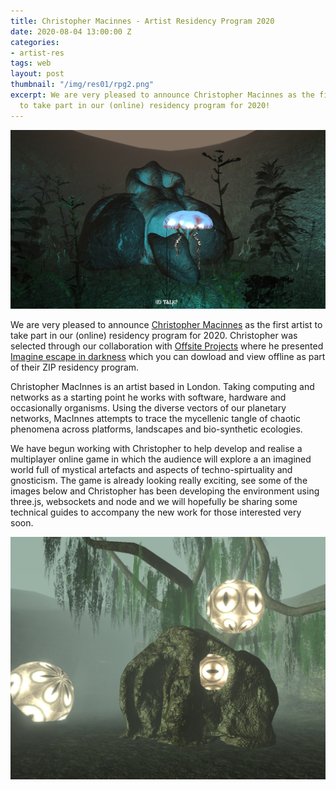 ```yaml
---
title: Christopher Macinnes - Artist Residency Program 2020
date: 2020-08-04 13:00:00 Z
categories:
- artist-res
tags: web
layout: post
thumbnail: "/img/res01/rpg2.png"
excerpt: We are very pleased to announce Christopher Macinnes as the first artist
  to take part in our (online) residency program for 2020!
---
```


![alt-text](/img/res01/rpg2.png)

We are very pleased to announce [Christopher Macinnes](http://Christophertophermacinnes.com/) as the first artist to take part in our (online) residency program for 2020. Christopher was selected through our collaboration with [Offsite Projects](http://www.offsiteproject.org/) where he presented [Imagine escape in darkness](http://www.offsiteproject.org/ZIP) which you can dowload and view offline as part of their ZIP residency program.

Christopher MacInnes is an artist based in London. Taking computing and networks as a starting point he works with software, hardware and occasionally organisms. Using the diverse vectors of our planetary networks, MacInnes attempts to trace the mycellenic tangle of chaotic phenomena across platforms, landscapes and bio-synthetic ecologies.

We have begun working with Christopher to help develop and realise a multiplayer online game in which the audience will explore a an imagined world full of mystical artefacts and aspects of techno-spirtuality and gnosticism. The game is already looking really exciting, see some of the images below and Christopher has been developing the environment using three.js, websockets and node and we will hopefully be sharing some technical guides to accompany the new work for those interested very soon. 

![alt-text](/img/res01/rpg1.png)



